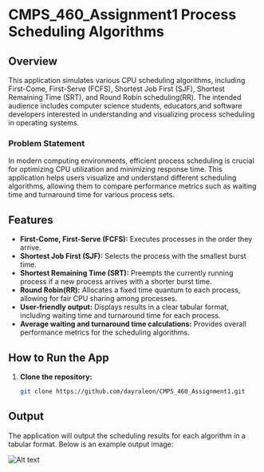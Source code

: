 # CMPS_460_Assignment1 Process Scheduling Algorithms

## Overview
This application simulates various CPU scheduling algorithms, including First-Come, First-Serve (FCFS), Shortest Job First (SJF), Shortest Remaining Time (SRT), and Round Robin scheduling(RR). The intended audience includes computer science students, educators,and software developers interested in understanding and visualizing process scheduling in operating systems.

### Problem Statement
In modern computing environments, efficient process scheduling is crucial for optimizing CPU utilization and minimizing response time. This application helps users visualize and understand different scheduling algorithms, allowing them to compare performance metrics such as waiting time and turnaround time for various process sets.

## Features
- **First-Come, First-Serve (FCFS):** Executes processes in the order they arrive.
- **Shortest Job First (SJF):** Selects the process with the smallest burst time.
- **Shortest Remaining Time (SRT):** Preempts the currently running process if a new process arrives with a shorter burst time.
- **Round Robin(RR):** Allocates a fixed time quantum to each process, allowing for fair CPU sharing among processes.
- **User-friendly output:** Displays results in a clear tabular format, including waiting time and turnaround time for each process.
- **Average waiting and turnaround time calculations:** Provides overall performance metrics for the scheduling algorithms.

## How to Run the App
1. **Clone the repository:**
   ```bash
   git clone https://github.com/dayraleon/CMPS_460_Assignment1.git

## Output
The application will output the scheduling results for each algorithm in a tabular format. Below is an example output image:

![Alt text](output.png.png)
